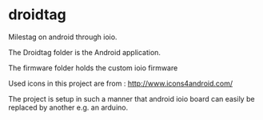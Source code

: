 droidtag
========

Milestag on android through ioio.

The Droidtag folder is the Android application.

The firmware folder holds the custom ioio firmware

Used icons in this project are from :
http://www.icons4android.com/

The project is setup in such a manner that android ioio board can easily be replaced by another e.g. an arduino.

